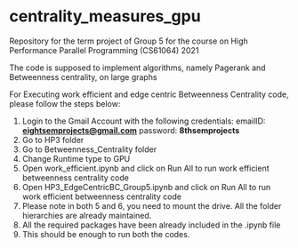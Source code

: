 # centrality_measures_gpu
Repository for the term project of Group 5 for the course on High Performance Parallel Programming (CS61064) 2021

The code is supposed to implement algorithms, namely Pagerank and Betweenness centrality, on large graphs


For Executing work efficient and edge centric Betweenness Centrality code, please follow the steps below:
1. Login to the Gmail Account with the following credentials:
   emailID: **eightsemprojects@gmail.com**
   password: **8thsemprojects**
2. Go to HP3 folder
3. Go to Betweenness_Centrality folder
4. Change Runtime type to GPU
5. Open work_efficient.ipynb and click on Run All to run work efficient betweenness centrality code
6. Open HP3_EdgeCentricBC_Group5.ipynb and click on Run All to run work efficient betweenness centrality code
7. Please note in both 5 and 6, you need to mount the drive. All the folder hierarchies are already maintained.
8. All the required packages have been already included in the .ipynb file
9. This should be enough to run both the codes.

